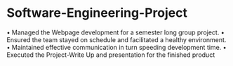 # Software-Engineering-Project
• Managed the Webpage development for a semester long group project.
• Ensured the team stayed on schedule and facilitated a healthy environment. 
• Maintained effective communication in turn speeding development time.
• Executed the Project-Write Up and presentation for the finished product
